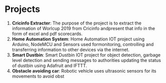 # Projects

1. **Cricinfo Extracter**:  The purpose of the project is to extract the information of Worlcup 2019 from Cricinfo andpresent that info in the form of excel and pdf scorecards.
2. **Home Automation System**:  Home Automation IOT project using Arduino, NodeMCU and Sensors used formonitoring, controlling and transferring information to other devices via the internet.
3. **Smart Dustbin**:  Smart Dustbin IOT project for object detection, garbage level detection and sending messages to authorities updating the status of dustbin using Adafruit and IFTTT.
4. **Obstacle avoiding car**:  Robotic vehicle uses ultrasonic sensors for its movements to avoid obst
